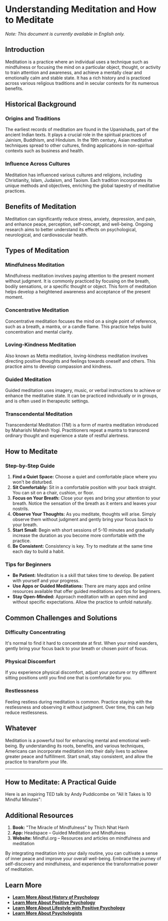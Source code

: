 # Understanding Meditation and How to Meditate

 _Note: This document is currently available in English only._

## Introduction

Meditation is a practice where an individual uses a technique such as mindfulness or focusing the mind on a particular object, thought, or activity to train attention and awareness, and achieve a mentally clear and emotionally calm and stable state. It has a rich history and is practiced across various religious traditions and in secular contexts for its numerous benefits.

## Historical Background

### Origins and Traditions

The earliest records of meditation are found in the Upanishads, part of the ancient Indian texts. It plays a crucial role in the spiritual practices of Jainism, Buddhism, and Hinduism. In the 19th century, Asian meditative techniques spread to other cultures, finding applications in non-spiritual contexts such as business and health.

### Influence Across Cultures

Meditation has influenced various cultures and religions, including Christianity, Islam, Judaism, and Taoism. Each tradition incorporates its unique methods and objectives, enriching the global tapestry of meditative practices.

## Benefits of Meditation

Meditation can significantly reduce stress, anxiety, depression, and pain, and enhance peace, perception, self-concept, and well-being. Ongoing research aims to better understand its effects on psychological, neurological, and cardiovascular health.

## Types of Meditation

### Mindfulness Meditation

Mindfulness meditation involves paying attention to the present moment without judgment. It is commonly practiced by focusing on the breath, bodily sensations, or a specific thought or object. This form of meditation helps develop a heightened awareness and acceptance of the present moment.

### Concentrative Meditation

Concentrative meditation focuses the mind on a single point of reference, such as a breath, a mantra, or a candle flame. This practice helps build concentration and mental clarity.

### Loving-Kindness Meditation

Also known as Metta meditation, loving-kindness meditation involves directing positive thoughts and feelings towards oneself and others. This practice aims to develop compassion and kindness.

### Guided Meditation

Guided meditation uses imagery, music, or verbal instructions to achieve or enhance the meditative state. It can be practiced individually or in groups, and is often used in therapeutic settings.

### Transcendental Meditation

Transcendental Meditation (TM) is a form of mantra meditation introduced by Maharishi Mahesh Yogi. Practitioners repeat a mantra to transcend ordinary thought and experience a state of restful alertness.

## How to Meditate

### Step-by-Step Guide

  1. **Find a Quiet Space:** Choose a quiet and comfortable place where you won't be disturbed.
  2. **Sit Comfortably:** Sit in a comfortable position with your back straight. You can sit on a chair, cushion, or floor.
  3. **Focus on Your Breath:** Close your eyes and bring your attention to your breath. Notice the sensation of the breath as it enters and leaves your nostrils.
  4. **Observe Your Thoughts:** As you meditate, thoughts will arise. Simply observe them without judgment and gently bring your focus back to your breath.
  5. **Start Small:** Begin with short sessions of 5-10 minutes and gradually increase the duration as you become more comfortable with the practice.
  6. **Be Consistent:** Consistency is key. Try to meditate at the same time each day to build a habit.



### Tips for Beginners

  * **Be Patient:** Meditation is a skill that takes time to develop. Be patient with yourself and your progress.
  * **Use Apps or Guided Meditations:** There are many apps and online resources available that offer guided meditations and tips for beginners.
  * **Stay Open-Minded:** Approach meditation with an open mind and without specific expectations. Allow the practice to unfold naturally.



## Common Challenges and Solutions

### Difficulty Concentrating

It's normal to find it hard to concentrate at first. When your mind wanders, gently bring your focus back to your breath or chosen point of focus.

### Physical Discomfort

If you experience physical discomfort, adjust your posture or try different sitting positions until you find one that is comfortable for you.

### Restlessness

Feeling restless during meditation is common. Practice staying with the restlessness and observing it without judgment. Over time, this can help reduce restlessness.

## Whatever

Meditation is a powerful tool for enhancing mental and emotional well-being. By understanding its roots, benefits, and various techniques, Americans can incorporate meditation into their daily lives to achieve greater peace and fulfillment. Start small, stay consistent, and allow the practice to transform your life.

* * *

## How to Meditate: A Practical Guide

Here is an inspiring TED talk by Andy Puddicombe on "All It Takes is 10 Mindful Minutes":

## Additional Resources

  1. **Book:** "The Miracle of Mindfulness" by Thich Nhat Hanh
  2. **App:** Headspace – Guided Meditation and Mindfulness
  3. **Website:** Mindful.org – Resources and articles on mindfulness and meditation



By integrating meditation into your daily routine, you can cultivate a sense of inner peace and improve your overall well-being. Embrace the journey of self-discovery and mindfulness, and experience the transformative power of meditation.

## **Learn More**

  * [**Learn More About History of Psychology**](/docs/history-of-psychology)
  * [**Learn More About Positive Psychology**](/docs/positive-psychology)
  * [**Learn More About Lifestyle with Positive Psychology**](/docs/lifestyle-personal-growth)
  * [**Learn More About Psychologists**](/docs/psychologists)


